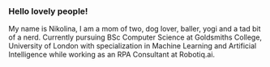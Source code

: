 ### Hello lovely people! 

My name is Nikolina, I am a mom of two, dog lover, baller, yogi and a tad bit of a nerd.
Currently pursuing BSc Computer Science at Goldsmiths College, University of London with specialization in Machine Learning and Artificial Intelligence while working as an RPA Consultant at Robotiq.ai.




<!--
**ndoksanovic/ndoksanovic** is a ✨ _special_ ✨ repository because its `README.md` (this file) appears on your GitHub profile.

Here are some ideas to get you started:

- 🔭 I’m currently working on ...
- 🌱 I’m currently learning ...
- 👯 I’m looking to collaborate on ...
- 🤔 I’m looking for help with ...
- 💬 Ask me about ...
- 📫 How to reach me: ...
- 😄 Pronouns: ...
- ⚡ Fun fact: ...
-->
